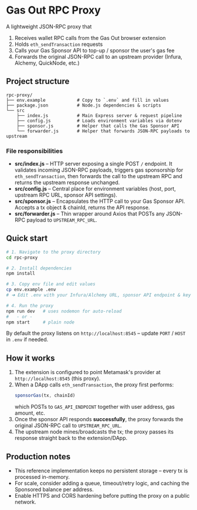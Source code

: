 # Gas Out RPC Proxy

A lightweight JSON-RPC proxy that

1. Receives wallet RPC calls from the Gas Out browser extension
2. Holds `eth_sendTransaction` requests
3. Calls your Gas Sponsor API to top-up / sponsor the user's gas fee
4. Forwards the original JSON-RPC call to an upstream provider (Infura, Alchemy, QuickNode, etc.)

## Project structure

```
rpc-proxy/
├── env.example            # Copy to `.env` and fill in values
├── package.json           # Node.js dependencies & scripts
└── src
    ├── index.js           # Main Express server & request pipeline
    ├── config.js          # Loads environment variables via dotenv
    ├── sponsor.js         # Helper that calls the Gas Sponsor API
    └── forwarder.js       # Helper that forwards JSON-RPC payloads to upstream
```

### File responsibilities

* **src/index.js** – HTTP server exposing a single POST `/` endpoint. It validates incoming JSON-RPC payloads, triggers gas sponsorship for `eth_sendTransaction`, then forwards the call to the upstream RPC and returns the upstream response unchanged.
* **src/config.js** – Central place for environment variables (host, port, upstream RPC URL, sponsor API settings).
* **src/sponsor.js** – Encapsulates the HTTP call to your Gas Sponsor API. Accepts a tx object & chainId, returns the API response.
* **src/forwarder.js** – Thin wrapper around Axios that POSTs any JSON-RPC payload to `UPSTREAM_RPC_URL`.

## Quick start

```bash
# 1. Navigate to the proxy directory
cd rpc-proxy

# 2. Install dependencies
npm install

# 3. Copy env file and edit values
cp env.example .env
# ➜ Edit .env with your Infura/Alchemy URL, sponsor API endpoint & key.

# 4. Run the proxy
npm run dev   # uses nodemon for auto-reload
#   ‑ or ‑
npm start     # plain node
```

By default the proxy listens on `http://localhost:8545` – update `PORT` / `HOST` in `.env` if needed.

## How it works

1. The extension is configured to point Metamask's provider at `http://localhost:8545` (this proxy).
2. When a DApp calls `eth_sendTransaction`, the proxy first performs:
   ```js
   sponsorGas(tx, chainId)
   ```
   which POSTs to `GAS_API_ENDPOINT` together with user address, gas amount, etc.
3. Once the sponsor API responds **successfully**, the proxy forwards the original JSON-RPC call to `UPSTREAM_RPC_URL`.
4. The upstream node mines/broadcasts the tx; the proxy passes its response straight back to the extension/DApp.

## Production notes

* This reference implementation keeps no persistent storage – every tx is processed in-memory.
* For scale, consider adding a queue, timeout/retry logic, and caching the Sponsored balance per address.
* Enable HTTPS and CORS hardening before putting the proxy on a public network. 
